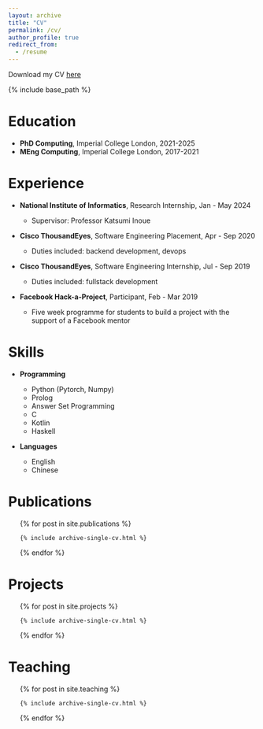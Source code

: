 ```yaml
---
layout: archive
title: "CV"
permalink: /cv/
author_profile: true
redirect_from:
  - /resume
---
```


Download my CV [here](/files/cv.pdf)

{% include base_path %}

Education
======
* **PhD Computing**, Imperial College London, 2021-2025
* **MEng Computing**, Imperial College London, 2017-2021

Experience
======
* **National Institute of Informatics**, Research Internship, Jan - May 2024
  + Supervisor: Professor Katsumi Inoue

* **Cisco ThousandEyes**, Software Engineering Placement, Apr - Sep 2020 
  + Duties included: backend development, devops

* **Cisco ThousandEyes**, Software Engineering Internship, Jul - Sep 2019
  + Duties included: fullstack development

* **Facebook Hack-a-Project**, Participant, Feb - Mar 2019
  + Five week programme for students to build a project with the support of a
    Facebook mentor

Skills
======
* **Programming**
  + Python (Pytorch, Numpy)
  + Prolog
  + Answer Set Programming
  + C
  + Kotlin
  + Haskell

* **Languages**
  + English
  + Chinese

Publications
======
  <ul>{% for post in site.publications %}

    {% include archive-single-cv.html %}

  {% endfor %}</ul>
  
Projects
======
  <ul>{% for post in site.projects %}

    {% include archive-single-cv.html %}

  {% endfor %}</ul>
  
  
<!-- Talks
======
  <ul>{% for post in site.talks %}

    {% include archive-single-talk-cv.html %}

  {% endfor %}</ul> -->
  
Teaching
======
  <ul>{% for post in site.teaching %}

    {% include archive-single-cv.html %}

  {% endfor %}</ul>
  
<!-- Service and leadership
======
* Currently signed in to 43 different slack teams -->
